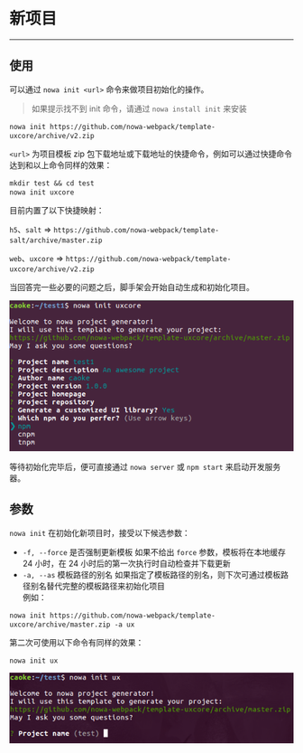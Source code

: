 # 新项目

---

## 使用

可以通过 `nowa init <url>` 命令来做项目初始化的操作。

> 如果提示找不到 init 命令，请通过 `nowa install init` 来安装

```shell
nowa init https://github.com/nowa-webpack/template-uxcore/archive/v2.zip
```

`<url>` 为项目模板 zip 包下载地址或下载地址的快捷命令，例如可以通过快捷命令达到和以上命令同样的效果：

```shell
mkdir test && cd test
nowa init uxcore
```

目前内置了以下快捷映射：

`h5`、`salt` => `https://github.com/nowa-webpack/template-salt/archive/master.zip`

`web`、`uxcore` => `https://github.com/nowa-webpack/template-uxcore/archive/v2.zip`

当回答完一些必要的问题之后，脚手架会开始自动生成和初始化项目。

![](screenshot-init-proj.png)

等待初始化完毕后，便可直接通过 `nowa server` 或 `npm start` 来启动开发服务器。

## 参数

`nowa init` 在初始化新项目时，接受以下候选参数：

- `-f, --force` 是否强制更新模板
  如果不给出 `force` 参数，模板将在本地缓存 24 小时，在 24 小时后的第一次执行时自动检查并下载更新
- `-a, --as` 模板路径的别名
  如果指定了模板路径的别名，则下次可通过模板路径别名替代完整的模板路径来初始化项目  
例如：
```shell
nowa init https://github.com/nowa-webpack/template-uxcore/archive/master.zip -a ux
```

第二次可使用以下命令有同样的效果：
```shell
nowa init ux
```

![](screenshot-init-alias.png)
